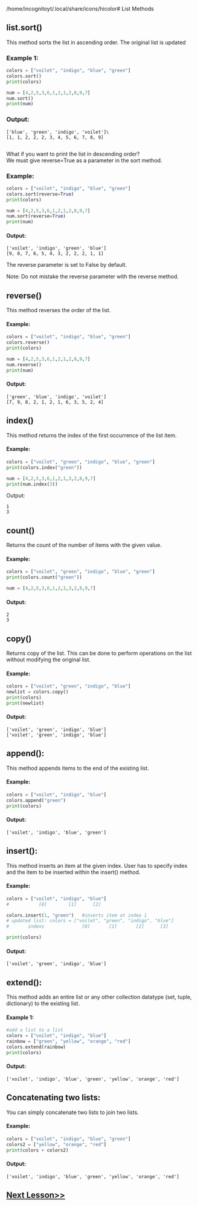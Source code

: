 /home/incognitoyt/.local/share/icons/hicolor# List Methods
## list.sort()
This method sorts the list in ascending order. The original list is updated
### Example 1:
```python
colors = ["voilet", "indigo", "blue", "green"]
colors.sort()
print(colors)

num = [4,2,5,3,6,1,2,1,2,8,9,7]
num.sort()
print(num)
```
### Output:
```
['blue', 'green', 'indigo', 'voilet']\
[1, 1, 2, 2, 2, 3, 4, 5, 6, 7, 8, 9]
 
```
What if you want to print the list in descending order?\
We must give reverse=True as a parameter in the sort method.

### Example:
```python
colors = ["voilet", "indigo", "blue", "green"]
colors.sort(reverse=True)
print(colors)

num = [4,2,5,3,6,1,2,1,2,8,9,7]
num.sort(reverse=True)
print(num)
```
#### Output:
```
['voilet', 'indigo', 'green', 'blue']
[9, 8, 7, 6, 5, 4, 3, 2, 2, 2, 1, 1]
 ```

The reverse parameter is set to False by default.

Note: Do not mistake the reverse parameter with the reverse method.

 

## reverse()
This method reverses the order of the list. 

#### Example:
```python
colors = ["voilet", "indigo", "blue", "green"]
colors.reverse()
print(colors)

num = [4,2,5,3,6,1,2,1,2,8,9,7]
num.reverse()
print(num)
```
#### Output:
```
['green', 'blue', 'indigo', 'voilet']
[7, 9, 8, 2, 1, 2, 1, 6, 3, 5, 2, 4]
 ```

## index()
This method returns the index of the first occurrence of the list item.
#### Example:
```python
colors = ["voilet", "green", "indigo", "blue", "green"]
print(colors.index("green"))

num = [4,2,5,3,6,1,2,1,3,2,8,9,7]
print(num.index(3))
```
Output:
```
1
3
 ```

## count()
Returns the count of the number of items with the given value.
#### Example:
```python
colors = ["voilet", "green", "indigo", "blue", "green"]
print(colors.count("green"))

num = [4,2,5,3,6,1,2,1,3,2,8,9,7]
```
#### Output:
```
2
3
 ```

## copy()
Returns copy of the list. This can be done to perform operations on the list without modifying the original list. 

#### Example:
```python
colors = ["voilet", "green", "indigo", "blue"]
newlist = colors.copy()
print(colors)
print(newlist)
```
#### Output:
```
['voilet', 'green', 'indigo', 'blue']
['voilet', 'green', 'indigo', 'blue']
```
## append():
This method appends items to the end of the existing list.

#### Example:
```python
colors = ["voilet", "indigo", "blue"]
colors.append("green")
print(colors)
```
#### Output:
```
['voilet', 'indigo', 'blue', 'green']
 ```
## insert():
This method inserts an item at the given index. User has to specify index and the item to be inserted within the insert() method.

#### Example:
```python
colors = ["voilet", "indigo", "blue"]
#           [0]        [1]      [2]

colors.insert(1, "green")   #inserts item at index 1
# updated list: colors = ["voilet", "green", "indigo", "blue"]
#       indexs              [0]       [1]       [2]      [3]

print(colors)
```
#### Output:
```
['voilet', 'green', 'indigo', 'blue']
 ```
## extend():
This method adds an entire list or any other collection datatype (set, tuple, dictionary) to the existing list.

#### Example 1:
```python
#add a list to a list
colors = ["voilet", "indigo", "blue"]
rainbow = ["green", "yellow", "orange", "red"]
colors.extend(rainbow)
print(colors)
```
#### Output:
```
['voilet', 'indigo', 'blue', 'green', 'yellow', 'orange', 'red']
 ```
## Concatenating two lists:
You can simply concatenate two lists to join two lists.

#### Example:
```python
colors = ["voilet", "indigo", "blue", "green"]
colors2 = ["yellow", "orange", "red"]
print(colors + colors2)
```
#### Output:
```
['voilet', 'indigo', 'blue', 'green', 'yellow', 'orange', 'red']
```
## [Next Lesson>>](https://replit.com/@codewithharry/24-Day24-Introduction-to-Tuples)